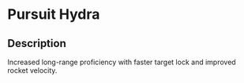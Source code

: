 # Pursuit Hydra

## Description

Increased long-range proficiency with faster target lock and improved rocket velocity.
